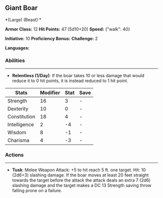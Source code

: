## Giant Boar
*(Large) (Beast) *

**Armor Class:** 12
**Hit Points:** 47 (5d10+20)
**Speed:** {"walk": 40}

**Initiative:** 10
**Proficiency Bonus:**
**Challenge:** 2

**Languages:** 

### Abilities
 --- 
- **Relentless (1/Day)**: If the boar takes 10 or less damage that would reduce it to 0 hit points, it is instead reduced to 1 hit point.



| Stats | Modifier | Stat | Save
| ---- | ---- | ---- | ---- |
| Strength | 16 | 3 | - |
| Dexterity | 10 | 0 | - |
| Constitution | 18 | 4 | - |
| Intelligence | 2 | -4 | - |
| Wisdom | 8 | -1 | - |
| Charisma | 4 | -3 | - |

### Actions
 --- 
- **Tusk**: Melee Weapon Attack: +5 to hit  reach 5 ft.  one target. Hit: 10 (2d6+3) slashing damage. If the boar moves at least 20 feet straight towards the target before the attack  the attack deals an extra 7 (2d6) slashing damage and the target makes a DC 13 Strength saving throw  falling prone on a failure.

